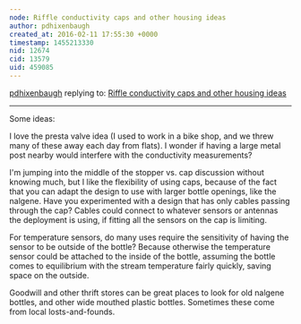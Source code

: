 ```yaml
---
node: Riffle conductivity caps and other housing ideas
author: pdhixenbaugh
created_at: 2016-02-11 17:55:30 +0000
timestamp: 1455213330
nid: 12674
cid: 13579
uid: 459085
---
```




[pdhixenbaugh](../profile/pdhixenbaugh) replying to: [Riffle conductivity caps and other housing ideas](../notes/mathew/02-10-2016/riffle-conductivity-caps-and-other-housing-ideas)

----
Some ideas:

I love the presta valve idea (I used to work in a bike shop, and we threw many of these away each day from flats). I wonder if having a large metal post nearby would interfere with the conductivity measurements?

I'm jumping into the middle of the stopper vs. cap discussion without knowing much, but I like the flexibility of using caps, because of the fact that you can adapt the design to use with larger bottle openings, like the nalgene. Have you experimented with a design that has only cables passing through the cap? Cables could connect to whatever sensors or antennas the deployment is using, if fitting all the sensors on the cap is limiting.

For temperature sensors, do many uses require the sensitivity of having the sensor to be outside of the bottle? Because otherwise the temperature sensor could be attached to the inside of the bottle, assuming the bottle comes to equilibrium with the stream temperature fairly quickly, saving space on the outside.

Goodwill and other thrift stores can be great places to look for old nalgene bottles, and other wide mouthed plastic bottles. Sometimes these come from local losts-and-founds.